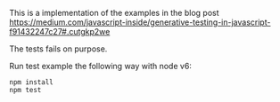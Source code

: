 This is a implementation of the examples in the blog post https://medium.com/javascript-inside/generative-testing-in-javascript-f91432247c27#.cutgkp2we

The tests fails on purpose.

Run test example the following way with node v6:

```
npm install
npm test
```
